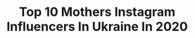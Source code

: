 ---
title: Top 10 Mothers Instagram Influencers In Ukraine In 2020
description: >-
  Find top mothers Instagram influencers in Ukraine in 2020. Most popular hashtags: #ukraine #family #love #life.
platform: Instagram
profiles:
  - username: "edense"
    fullname: >-
      Eden Saban Taltal
    location: "Ukraine"
    followers: 88707
    engagement: 177
    commentsToLikes: 0.025453
    id: ck14j5893ioue0i19geov09a7
    verified: true
    hashtags: "#pandorame, #kikogirl, #pandoraxmilliebobbybrown, #dysonhair"
  - username: "your_polovinka_"
    fullname: >-
      𝒴𝒶𝓃𝓀𝒶 𝒫𝑜𝓁𝑜.
    location: "Ukraine"
    followers: 8810
    engagement: 598
    commentsToLikes: 0.031400
    id: ck5ce6ra0kfr40i11emzwkuuv
    verified: false
    hashtags: "#emotions, #ukraine, #perfectmood, #resting"
  - username: "marinazakutnyaya"
    fullname: >-
      Marina Zakutnyaya ☀ Model
    location: "Ukraine"
    followers: 82404
    engagement: 137
    commentsToLikes: 0.038825
    id: ck5znp2b6ovw70i14gsfeco6c
    verified: false
    hashtags: "#modelagency, #girls, #maybelline, #bestgirl"
  - username: "undervoodoo"
    fullname: >-
      Cate Underwood
    location: "Ukraine"
    followers: 99235
    engagement: 249
    commentsToLikes: 0.014173
    id: ck15qthla4k9m0i19n6myp17w
    verified: true
    hashtags: "#nevernotonthejourney, #reflect, #bvlgari, #bzero1rock"
  - username: "iramyshak"
    fullname: >-
      Ira Myshak
    location: "Ukraine"
    followers: 5789
    engagement: 569
    commentsToLikes: 0.014692
    id: ck5q7exmn17zt0i11bipnycfe
    verified: false
    hashtags: ""
  - username: "torythebest"
    fullname: >-
      Виктория Хода
    location: "Ukraine"
    followers: 58115
    engagement: 1058
    commentsToLikes: 0.060900
    id: ck5qdxhxxxqqh0i11k0rkvnw6
    verified: false
    hashtags: "#prmerul, #valentines, #crazy, #itsmylife"
  - username: "yulia_tyaglo"
    fullname: >-
      Lifestyle 🔹️ Nature
    location: "Ukraine"
    followers: 23616
    engagement: 870
    commentsToLikes: 0.029319
    id: ck0tx5al5hzb80i19mky1137b
    verified: false
    hashtags: "#naturephotography, #augda, #natureworld, #igpi"
  - username: "anastasia.personagrata"
    fullname: >-
      Anastasia B. Vladimirovna
    location: "Ukraine"
    followers: 142190
    engagement: 452
    commentsToLikes: 0.023065
    id: ck5znptpaoxku0i14xcd6vllk
    verified: false
    hashtags: "#family, #twins, #tsarsky, #lovelypets"
  - username: "natali_dykan"
    fullname: >-
      ⠀⠀⠀⠀⠀⠀⠀⠀⠀⠀⠀⠀⠀⠀⠀Natali 🌸💖👑
    location: "Ukraine"
    followers: 29561
    engagement: 167
    commentsToLikes: 0.123396
    id: ck8t5rxv2b1760j78u3sjf5hc
    verified: false
    hashtags: "#gift, #shopping, #girl, #carfromusa"
  - username: "irina_rubinshtein"
    fullname: >-
      Визажист💄Макияж💄Обучение💄
    location: "Ukraine"
    followers: 23800
    engagement: 264
    commentsToLikes: 0.058221
    id: ck15swrscf71d0i19u62rlzbp
    verified: false
    hashtags: "#selfmademakeup, #whiteskin, #weddingday, #weekend"
---